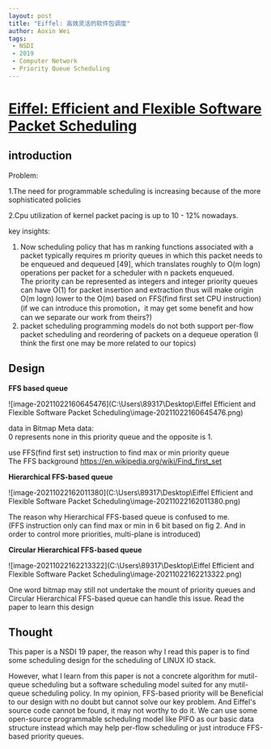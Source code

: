 ```yaml
---
layout: post
title: "Eiffel: 高效灵活的软件包调度"
author: Aoxin Wei
tags:
 - NSDI
 - 2019
 - Computer Network
 - Priority Queue Scheduling
---
```


# [Eiffel: Efficient and Flexible Software Packet Scheduling]()

## introduction

Problem:

1.The need for programmable scheduling is increasing because of the more sophisticated policies

2.Cpu utilization of kernel packet pacing is up to 10 - 12% nowadays.



key insights:

1. Now scheduling policy that has m ranking functions associated with a packet typically requires m priority queues in which this packet needs to be enqueued and dequeued [49], which translates roughly to O(m logn) operations per packet for a scheduler with n packets enqueued.  
   The priority can be represented as integers and integer priority queues can have O(1) for packet insertion and extraction thus will make origin O(m logn) lower to the O(m) based on FFS(find first set CPU instruction)	(if we can introduce this promotion，it may get some benefit and how can we separate our work from theirs?)
2. packet scheduling programming models do not both support per-flow packet scheduling and reordering of packets on a dequeue operation   (I think the first one may be more related to our topics)



## Design

**FFS based queue**

![image-20211022160645476](C:\Users\89317\Desktop\Eiffel Efficient and Flexible Software Packet Scheduling\image-20211022160645476.png)

data in Bitmap Meta data:  
0 represents none in this priority queue and the opposite is 1.

use FFS(find first set) instruction to find max or min priority queue  
The FFS  background https://en.wikipedia.org/wiki/Find_first_set

**Hierarchical FFS-based queue**

![image-20211022162011380](C:\Users\89317\Desktop\Eiffel Efficient and Flexible Software Packet Scheduling\image-20211022162011380.png)

The reason why  Hierarchical FFS-based queue is confused to me.  
(FFS instruction only can find max or  min in 6 bit based on fig 2. And in order to control more priorities, multi-plane is introduced)



 **Circular Hierarchical FFS-based queue**

![image-20211022162213322](C:\Users\89317\Desktop\Eiffel Efficient and Flexible Software Packet Scheduling\image-20211022162213322.png)

One word bitmap may still not undertake the mount of priority queues and Circular Hierarchical FFS-based queue  can handle this issue. Read the paper to learn this design



## Thought

This paper is a NSDI 19 paper, the reason why I read this paper is to find some scheduling design for the scheduling of LINUX IO stack.

However, what I learn from this paper is not  a  concrete algorithm for mutil-queue scheduling  but a software scheduling model suited for any mutil-queue scheduling policy. In my opinion, FFS-based priority will be Beneficial to our design with no doubt but cannot solve our key problem. And Eiffel's source code cannot be found, it may not worthy to do it. We can use some open-source programmable scheduling model like PIFO as our basic data structure instead which may help per-flow scheduling or just introduce FFS-based priority queues.
